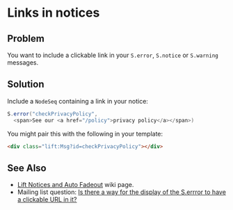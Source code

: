 Links in notices
================

Problem
-------

You want to include a clickable link in your `S.error`, `S.notice` or `S.warning` messages.

Solution
--------

Include a `NodeSeq` containing a link in your notice:

```scala
S.error("checkPrivacyPolicy", 
  <span>See our <a href="/policy">privacy policy</a></span>)
```

You might pair this with the following in your template:

```html
<div class="lift:Msg?id=checkPrivacyPolicy"></div>
```


See Also
--------

* [Lift Notices and Auto Fadeout](http://www.assembla.com/spaces/liftweb/wiki/Lift_Notices_and_Auto_Fadeout) wiki page.
* Mailing list question: [Is there a way for the display of the S.errror to have a clickable URL in it?](https://groups.google.com/forum/?fromgroups#!topic/liftweb/Q6ToHnebOB0)


